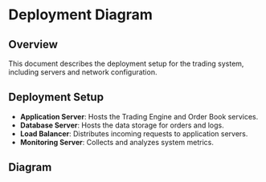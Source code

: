 # Deployment Diagram

## Overview
This document describes the deployment setup for the trading system, including servers and network configuration.

## Deployment Setup
- **Application Server**: Hosts the Trading Engine and Order Book services.
- **Database Server**: Hosts the data storage for orders and logs.
- **Load Balancer**: Distributes incoming requests to application servers.
- **Monitoring Server**: Collects and analyzes system metrics.

## Diagram
